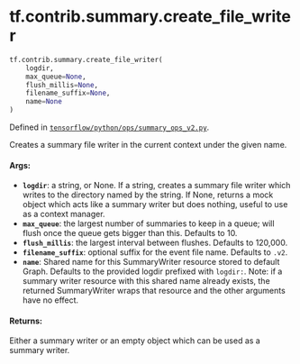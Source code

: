 <div itemscope itemtype="http://developers.google.com/ReferenceObject">
<meta itemprop="name" content="tf.contrib.summary.create_file_writer" />
<meta itemprop="path" content="Stable" />
</div>

# tf.contrib.summary.create_file_writer

``` python
tf.contrib.summary.create_file_writer(
    logdir,
    max_queue=None,
    flush_millis=None,
    filename_suffix=None,
    name=None
)
```



Defined in [`tensorflow/python/ops/summary_ops_v2.py`](/code/stable/tensorflow/python/ops/summary_ops_v2.py).

Creates a summary file writer in the current context under the given name.

#### Args:

* <b>`logdir`</b>: a string, or None. If a string, creates a summary file writer
   which writes to the directory named by the string. If None, returns
   a mock object which acts like a summary writer but does nothing,
   useful to use as a context manager.
* <b>`max_queue`</b>: the largest number of summaries to keep in a queue; will
   flush once the queue gets bigger than this. Defaults to 10.
* <b>`flush_millis`</b>: the largest interval between flushes. Defaults to 120,000.
* <b>`filename_suffix`</b>: optional suffix for the event file name. Defaults to `.v2`.
* <b>`name`</b>: Shared name for this SummaryWriter resource stored to default
    Graph. Defaults to the provided logdir prefixed with `logdir:`. Note: if a
    summary writer resource with this shared name already exists, the returned
    SummaryWriter wraps that resource and the other arguments have no effect.


#### Returns:

Either a summary writer or an empty object which can be used as a
summary writer.